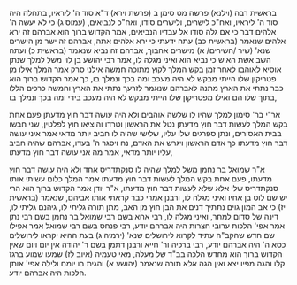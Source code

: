 

בראשית רבה (וילנא) פרשה מט סימן ב (פרשת וירא)
ד"א סוד ה' ליראיו, בתחלה היה סוד ה' ליראיו, ואח"כ לישרים, ולישרים סודו, ואח"כ לנביאים, (עמוס ג) כי לא יעשה ה' אלהים דבר כי אם גלה סודו אל עבדיו הנביאים, אמר הקדוש ברוך הוא אברהם זה ירא אלהים שנאמר (בראשית כב) עתה ידעתי כי ירא אלהים אתה, אברהם זה ישר מן הישרים שנא' (שיר /השירים/ א) מישרים אהבוך, אברהם זה נביא שנאמר (בראשית כ) ועתה השב אשת האיש כי נביא הוא ואיני מגלה לו, אמר רבי יהושע בן לוי משל למלך שנתן אוסיא לאוהבו לאחר זמן בקש המלך לקוץ מתוכה חמשה אילני סרק אמר המלך אילו מן פטריקון שלו הייתי מבקש לא היה מעכב ומה בכך ונמלך בו, כך אמר הקדוש ברוך הוא כבר נתתי את הארץ מתנה לאברהם שנאמר לזרעך נתתי את הארץ וחמשה כרכים הללו בתוך שלו הם ואילו מפטריקון שלו הייתי מבקש לא היה מעכב בידי ומה בכך ונמלך בו,

אר"י בר' סימון למלך שהיו לו שלשה אוהבים ולא היה עושה דבר חוץ מדעתן פעם אחת בקש המלך לעשות דבר חוץ מדעתן נטל את הראשון וטרדו והוציאו חוץ לפלטין,
שני חבשו בבית האסורים, ונתן ספרגים שלו עליו,
שלישי שהיה לו חביב יותר מדאי אמר איני עושה דבר חוץ מדעתו כך אדם הראשון ויגרש את האדם, נח ויסגר ה' בעדו, אברהם שהיה חביב עליו יותר מדאי, אמר מה אני עושה דבר חוץ מדעתו,

א"ר שמואל בר נחמן משל למלך שהיה לו סנקתדריס אחד ולא היה עושה דבר חוץ מדעתו, פעם אחת בקש המלך לעשות דבר חוץ מדעתו אמר המלך כלום עשיתי אותו סנקתדריס שלי אלא שלא לעשות דבר חוץ מדעתו,
א"ר יודן אמר הקדוש ברוך הוא הרי יש שם לוט בן אחיו ואיני מגלה לו,
ורבנן אמרי כבר קראתי אותו אביהם, שנאמר (בראשית יז) כי אב המון גוים נתתיך דנים את הבן חוץ מן האב, מתן תורה גליתי לו, גיהנם גליתי לו, דינה של סדום למחר, ואיני מגלה לו, רבי אחא בשם רבי שמואל בר נחמן בשם רבי נתן אמר אפי' הלכות ערובי חצרות היה אברהם יודע, רבי פנחס בשם רבי שמואל אמר אפילו שם חדש שהקב"ה עתיד לקרוא לירושלים שנא' (ירמיה ג) בעת ההיא יקראו לירושלים כסא ה' היה אברהם יודע, רבי ברכיה ור' חייא ורבנן דתמן בשם ר' יהודה אין יום ויום שאין הקדוש ברוך הוא מחדש הלכה בב"ד של מעלה, מאי טעמיה (איוב לז) שמעו שמוע ברגז קלו והגה מפיו יצא ואין הגה אלא תורה שנאמר (יהושע א) והגית בו יומם ולילה אפי' אותן הלכות היה אברהם יודע. 